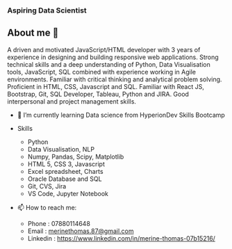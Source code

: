 ### Aspiring Data Scientist


## About me  🔭 
   A driven and motivated JavaScript/HTML developer with 3 years of experience in designing and building responsive web applications. Strong technical skills and a deep understanding of Python, Data Visualisation tools, JavaScript, SQL combined with experience working in Agile environments. Familiar with critical thinking and analytical problem solving.  Proficient in HTML, CSS, Javascript and SQL. Familiar with React JS, Bootstrap, Git, SQL Developer, Tableau, Python and JIRA. Good interpersonal and project management skills.

- 🌱 I’m currently learning Data science from HyperionDev Skills Bootcamp

- Skills
  * Python
  * Data Visualisation, NLP
  * Numpy, Pandas, Scipy, Matplotlib
  * HTML 5, CSS 3, Javascript
  * Excel spreadsheet, Charts
  * Oracle Database and SQL
  * Git, CVS, Jira 
  * VS Code, Jupyter Notebook

-  📫 How to reach me: 
   * Phone : 07880114648
   * Email : merinethomas.87@gmail.com
   * Linkedin : https://www.linkedin.com/in/merine-thomas-07b15216/

<!--
**MerineThomas/MerineThomas** is a ✨ _special_ ✨ repository because its `README.md` (this file) appears on your GitHub profile.

Here are some ideas to get you started:

- 🔭 A driven and motivated JavaScript/HTML developer with 3 years of experience in designing and building responsive web applications. Strong technical skills and a deep understanding of Python, Data Visualisation tools, JavaScript, SQL combined with experience working in Agile environments. Familiar with critical thinking and analytical problem solving.  Proficient in HTML, CSS, Javascript and SQL. Familiar with React JS, Bootstrap, Git, SQL Developer, Tableau, Python and JIRA. Good interpersonal and project management skills.
- 🌱 I’m currently learning Data science from HyperionDev Skills Bootcamp 
- 👯 I’m looking to collaborate on ...
- 🤔 I’m looking for help with ...
- 💬 Ask me about ...
- 📫 How to reach me: 0 78801 14648
Phone
merinethomas.87@gmail.com
Email
https://www.linkedin.com/in/merine-thomas-07b15216/
Linkedin
- 😄 Pronouns: ...
- ⚡ Fun fact: ...
-->
